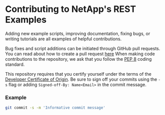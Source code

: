 # Contributing to NetApp's REST Examples

Adding new example scripts, improving documentation, fixing bugs, or writing tutorials are all examples of
helpful contributions.

Bug fixes and script additions can be initiated through GitHub pull requests. You can read about how to create a
pull request [here](https://help.github.com/en/github/collaborating-with-issues-and-pull-requests/creating-a-pull-request-from-a-fork)
When making code contributions to the repository, we ask that you follow the [PEP 8](https://www.python.org/dev/peps/pep-0008)
coding standard.

This repository requires that you certify yourself under the terms of the [Developer Certificate of Origin](https://developercertificate.org/).
Be sure to sign off your commits using the `-s` flag or adding `Signed-off-By: Name<Email>` in the commit message.

### Example
```bash
git commit -s -m 'Informative commit message'
```
